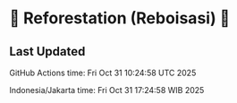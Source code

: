 
# 🌳 Reforestation (Reboisasi) 🌲

## Last Updated

GitHub Actions time: Fri Oct 31 10:24:58 UTC 2025

Indonesia/Jakarta time: Fri Oct 31 17:24:58 WIB 2025
